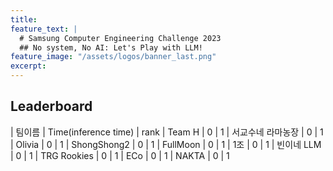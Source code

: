 ```yaml
---
title:
feature_text: |
  # Samsung Computer Engineering Challenge 2023
  ## No system, No AI: Let's Play with LLM!
feature_image: "/assets/logos/banner_last.png"
excerpt:
---
```

## Leaderboard

| 팀이름                | Time(inference time)    |   rank 
| Team H                | 0                       |     1
| 서교수네 라마농장      | 0                       |     1
| Olivia                | 0                       |     1
| ShongShong2           | 0                       |     1
| FullMoon              | 0                       |     1
| 1조                   | 0                       |     1
| 빈이네 LLM            | 0                       |     1
| TRG Rookies           | 0                       |     1
| ECo                   | 0                       |     1
| NAKTA                 | 0                       |     1
